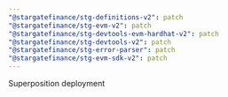 ```yaml
---
"@stargatefinance/stg-definitions-v2": patch
"@stargatefinance/stg-evm-v2": patch
"@stargatefinance/stg-devtools-evm-hardhat-v2": patch
"@stargatefinance/stg-devtools-v2": patch
"@stargatefinance/stg-error-parser": patch
"@stargatefinance/stg-evm-sdk-v2": patch
---
```


Superposition deployment
